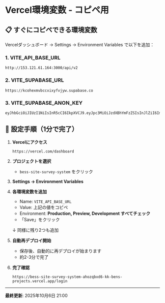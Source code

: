 # Vercel環境変数 - コピペ用

## 📋 すぐにコピペできる環境変数

Vercelダッシュボード → Settings → Environment Variables で以下を追加：

### 1. VITE_API_BASE_URL
```
http://153.121.61.164:3000/api/v2
```

### 2. VITE_SUPABASE_URL
```
https://kcohexmvbccxixyfvjyw.supabase.co
```

### 3. VITE_SUPABASE_ANON_KEY
```
eyJhbGciOiJIUzI1NiIsInR5cCI6IkpXVCJ9.eyJpc3MiOiJzdXBhYmFzZSIsInJlZiI6Imtjb2hleG12YmNjeGl4eWZ2anl3Iiwicm9sZSI6ImFub24iLCJpYXQiOjE3NTk1MTg0MDEsImV4cCI6MjA3NTA5NDQwMX0.KWt6AlZanxkgcvyqT8iCbomUVzdFGc5NZGOJzcg8k7k
```

## 🎯 設定手順（1分で完了）

1. **Vercelにアクセス**
   ```
   https://vercel.com/dashboard
   ```

2. **プロジェクトを選択**
   - `bess-site-survey-system` をクリック

3. **Settings → Environment Variables**

4. **各環境変数を追加**
   - Name: `VITE_API_BASE_URL`
   - Value: 上記の値をコピペ
   - Environment: **Production, Preview, Development すべてチェック**
   - 「Save」をクリック
   
   ↓ 同様に残り2つも追加

5. **自動再デプロイ開始**
   - 保存後、自動的に再デプロイが始まります
   - 約2-3分で完了

6. **完了確認**
   ```
   https://bess-site-survey-system-ahozqbxd6-kk-bens-projects.vercel.app/login
   ```

---

**最終更新**: 2025年10月6日 21:00
